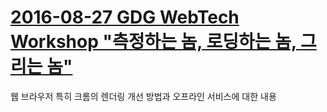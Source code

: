 # [2016-08-27 GDG WebTech Workshop "측정하는 놈, 로딩하는 놈, 그리는 놈"](2016-08-27-gdg-webtech-workshop-nnn)

웹 브라우저 특히 크롬의 렌더링 개선 방법과 오프라인 서비스에 대한 내용
